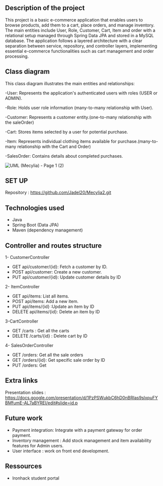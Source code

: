 ## Description of the project

This project is a basic e-commerce application that enables users to browse products, add them to a cart, place orders, and manage inventory. 
The main entities include User, Role, Customer, Cart, Item and order with a relational setup managed through Spring Data JPA and stored in a MySQL database.
The application follows a layered architecture with a clear separation between service, repository, and controller layers, implementing essential e-commerce functionalities such as cart management and order processing.

## Class diagram

This class diagram illustrates the main entities and relationships:

 -User: Represents the application's authenticated users with roles (USER or ADMIN).

 -Role: Holds user role information (many-to-many relationship with User).

 -Customer: Represents a customer entity.(one-to-many relationship with the saleOrder)

 -Cart: Stores items selected by a user for potential purchase.

 -Item: Represents individual clothing items available for purchase.(many-to-many relationship with the Cart and Order)

 -SalesOrder: Contains details about completed purchases.
 

![UML (Mecylia) - Page 1 (2)](https://github.com/user-attachments/assets/8464bfd7-3adc-46b3-8af6-864a088038b1)


## SET UP

Repository : https://github.com/Jadel20/Mecylia2.git

## Technologies used
- Java
- Spring Boot (Data JPA)
- Maven (dependency management)

## Controller and routes structure

1- CustomerController
- GET api/customer/{id}: Fetch a customer by ID.
- POST api/customer: Create a new customer.
- PUT api/customer/{id}: Update customer details by ID

2- ItemController
- GET api/items: List all items.
- POST api/items: Add a new item.
- PUT api/items/{id} :Update an item by ID
- DELETE api/items/{id}: Delete an item by ID

3-CartController
- GET /carts : Get all the carts
- DELETE /carts/{id} : Delete cart by ID
  
4- SalesOrderController
- GET /orders: Get all the sale orders
- GET /orders/{id}: Get specific sale order by ID
- PUT /orders: Get

## Extra links
Presentation slides : https://docs.google.com/presentation/d/1PzPSWukbC6hD0nBRIas9slxpuFYBMfumE-AL7aBYREI/edit#slide=id.p

## Future work
- Payment integration: Integrate with a payment gateway for order payment.
- Inventory management : Add stock management and item availability features for Admin users.
- User interface : work on front end development.

## Ressources 
- Ironhack student portal 



